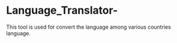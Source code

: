 # Language_Translator-
This tool is used for convert  the language among various countries language.
